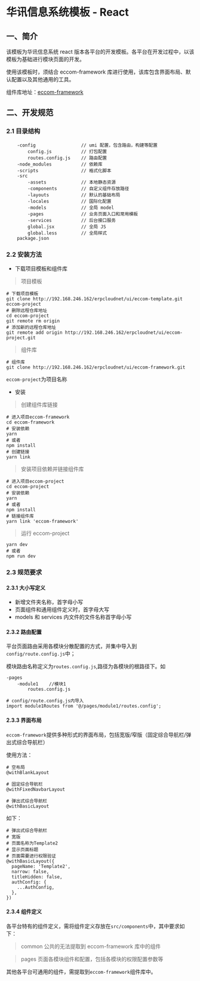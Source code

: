 # 华讯信息系统模板 - React

## 一、简介

该模板为华讯信息系统 react 版本各平台的开发模板。各平台在开发过程中，以该模板为基础进行模块页面的开发。

使用该模板时，须结合 eccom-framework 库进行使用，该库包含界面布局、默认配置以及其他通用的工具。

组件库地址：[eccom-framework](http://192.168.246.162/erpcloudnet/ui/eccom-framework.git)

## 二、开发规范

### 2.1 目录结构

```
    -config                 // umi 配置，包含路由，构建等配置
        config.js           // 打包配置
        routes.config.js    // 路由配置
    -node_modules           // 依赖库
    -scripts                // 格式化脚本
    -src
        -assets             // 本地静态资源
        -components         // 自定义组件存放路径
        -layouts            // 默认的基础布局
        -locales            // 国际化配置
        -models             // 全局 model
        -pages              // 业务页面入口和常用模板
        -services           // 后台接口服务
        global.jsx          // 全局 JS
        global.less         // 全局样式
    package.json
```

### 2.2 安装方法

- 下载项目模板和组件库

> 项目模板

```
# 下载项目模板
git clone http://192.168.246.162/erpcloudnet/ui/eccom-template.git eccom-project
# 删除远程仓库地址
cd eccom-project
git remote rm origin
# 添加新的远程仓库地址
git remote add origin http://192.168.246.162/erpcloudnet/ui/eccom-project.git
```

> 组件库

```
# 组件库
git clone http://192.168.246.162/erpcloudnet/ui/eccom-framework.git
```

`eccom-project`为项目名称

- 安装

> 创建组件库链接

```
# 进入项目eccom-framework
cd eccom-framework
# 安装依赖
yarn
# 或者
npm install
# 创建链接
yarn link
```

> 安装项目依赖并链接组件库

```
# 进入项目eccom-project
cd eccom-project
# 安装依赖
yarn
# 或者
npm install
# 链接组件库
yarn link 'eccom-framework'
```

> 运行 eccom-project

```
yarn dev
# 或者
npm run dev
```

### 2.3 规范要求

#### 2.3.1 大小写定义

- 新增文件夹名称，首字母小写
- 页面组件和通用组件定义时，首字母大写
- models 和 services 内文件的文件名称首字母小写

#### 2.3.2 路由配置

平台页面路由采用各模块分散配置的方式，并集中导入到`config/route.config.js`中；

模块路由名称定义为`routes.config.js`,路径为各模块的根路径下。如

```
-pages
    -module1    //模块1
        routes.config.js
```

```
# config/route.config.js内导入
import module1Routes from '@/pages/module1/routes.config';
```

#### 2.3.3 界面布局

`eccom-framework`提供多种形式的界面布局，包括宽版/窄版（固定综合导航栏/弹出式综合导航栏）

使用方法：

```
# 空布局
@withBlankLayout

# 固定综合导航栏
@withFixedNavbarLayout

# 弹出式综合导航栏
@withBasicLayout
```

如下：

```
# 弹出式综合导航栏
# 宽版
# 页面名称为Template2
# 显示页面标题
# 页面需要进行权限验证
@withBasicLayout({
  pageName: 'Template2',
  narrow: false,
  titleHidden: false,
  authConfig: {
    ...AuthConfig,
  },
})
```

#### 2.3.4 组件定义

各平台特有的组件定义，需将组件定义存放在`src/components`中，其中要求如下：

> common 公共的无法提取到 eccom-framework 库中的组件

> pages 页面各模块组件和配置，包括各模块的权限配置参数等

其他各平台可通用的组件，需提取到`eccom-framework`组件库中。
